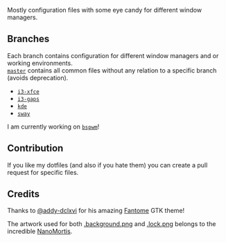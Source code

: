 Mostly configuration files with some eye candy for different window managers.

## Branches

Each branch contains configuration for different window managers and or working environments. <br />
[`master`](https://github.com/re1/dotfiles) contains all common files without any relation to a specific branch (avoids deprecation).

- [`i3-xfce`](https://github.com/re1/dotfiles/tree/i3-xfce)
- [`i3-gaps`](https://github.com/re1/dotfiles/tree/i3-gaps)
- [`kde`](https://github.com/re1/dotfiles/tree/i3-gaps)
- [`sway`](https://github.com/re1/dotfiles/tree/sway)

I am currently working on [`bspwm`](https://github.com/re1/dotfiles/tree/bspwm)!

## Contribution

If you like my dotfiles (and also if you hate them) you can create a pull request for specific files.

## Credits

Thanks to [@addy-dclxvi](https://github.com/addy-dclxvi) for his amazing [Fantome](https://github.com/addy-dclxvi/gtk-theme-collections) GTK theme!

The artwork used for both [.background.png](https://github.com/re1/dotfiles/blob/master/.background.png) and [.lock.png](https://github.com/re1/dotfiles/blob/master/.lock.png) belongs to the incredible [NanoMortis](https://www.deviantart.com/nanomortis).
